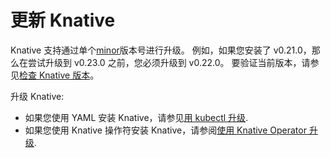 # 更新 Knative

Knative 支持通过单个[minor](https://semver.org/)版本号进行升级。
例如，如果您安装了 v0.21.0，那么在尝试升级到 v0.23.0 之前，您必须升级到 v0.22.0。
要验证当前版本，请参见[检查 Knative 版本](check-install-version.md)。

升级 Knative:

- 如果您使用 YAML 安装 Knative，请参见[用 kubectl 升级](upgrade-installation.md).
- 如果您使用 Knative 操作符安装 Knative，请参阅[使用 Knative Operator 升级](upgrade-installation-with-operator.md).
